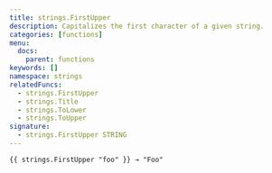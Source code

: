 ```yaml
---
title: strings.FirstUpper
description: Capitalizes the first character of a given string.
categories: [functions]
menu:
  docs:
    parent: functions
keywords: []
namespace: strings
relatedFuncs:
  - strings.FirstUpper
  - strings.Title
  - strings.ToLower
  - strings.ToUpper
signature:
  - strings.FirstUpper STRING
---
```


```go-html-template
{{ strings.FirstUpper "foo" }} → "Foo"
```
